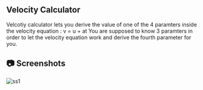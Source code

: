 ## Velocity Calculator

Velcotiy calculator lets you derive the value of one of the 4 paramters inside the velocity equation : v = u + at
You are supposed to know 3 paramters in order to let the velocity equation work and derive the fourth parameter for you.

## 📷 Screenshots

![ss1]()